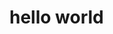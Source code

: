 <!-- ---
title: Blogging with VuePress
path: /
lang: zh-CN
--- -->

<!--
 * @Author       : Pancake
 * @Date         : 2022-04-05 18:34:22
 * @LastEditTime : 2022-04-09 20:03:46
 * @LastEditors  : Pancake
 * @FilePath     : \Pancake-Q\docs\README.md
 * @Description  :
-->

# hello world

<LastUpdated />